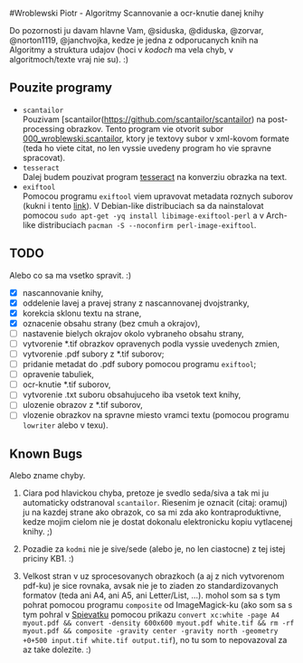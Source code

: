 #Wroblewski Piotr - Algoritmy
Scannovanie a ocr-knutie danej knihy

Do pozornosti ju davam hlavne Vam, @siduska, @diduska, @zorvar, @norton1119, @janchvojka, kedze je jedna z odporucanych knih na Algoritmy a struktura udajov (hoci v *kodoch* ma vela chyb, v algoritmoch/texte vraj nie su). :)

## Pouzite programy
- `scantailor`<br>
  Pouzivam [scantailor(https://github.com/scantailor/scantailor) na post-processing obrazkov. Tento program vie otvorit subor [000_wroblewski.scantailor](scantailor/000_wroblewski.scantailor), ktory je textovy subor v xml-kovom formate (teda ho viete citat, no len vyssie uvedeny program ho vie spravne spracovat).
- `tesseract`<br>
  Dalej budem pouzivat program [tesseract](https://code.google.com/p/tesseract-ocr/) na konverziu obrazka na text.
- `exiftool`<br>
  Pomocou programu `exiftool` viem upravovat metadata roznych suborov (kukni i tento [link](http://askubuntu.com/questions/27381/how-to-edit-pdf-metadata-from-command-line)). V Debian-like distribuciach sa da nainstalovat pomocou `sudo apt-get -yq install libimage-exiftool-perl` a v Arch-like distribuciach `pacman -S --noconfirm perl-image-exiftool`.

## TODO

Alebo co sa ma vsetko spravit. :)

- [x] nascannovanie knihy,
- [x] oddelenie lavej a pravej strany z nascannovanej dvojstranky,
- [x] korekcia sklonu textu na strane,
- [x] oznacenie obsahu strany (bez cmuh a okrajov),
- [ ] nastavenie bielych okrajov okolo vybraneho obsahu strany,
- [ ] vytvorenie  *.tif obrazkov opravenych podla vyssie uvedenych zmien,
- [ ] vytvorenie .pdf subory z *.tif suborov;
- [ ] pridanie metadat do .pdf subory pomocou programu `exiftool`;
- [ ] opravenie tabuliek,
- [ ] ocr-knutie *.tif suborov,
- [ ] vytvorenie .txt suboru obsahujuceho iba vsetok text knihy,
- [ ] ulozenie obrazov z *.tif suborov,
- [ ] vlozenie obrazkov na spravne miesto vramci textu (pomocou programu `lowriter` alebo v texu).

## Known Bugs
Alebo zname chyby.

1. Ciara pod hlavickou chyba, pretoze je svedlo seda/siva a tak mi ju automaticky odstranoval `scantailor`. Riesenim je oznacit (citaj: oramuj) ju na kazdej strane ako obrazok, co sa mi zda ako kontraproduktivne, kedze mojim cielom nie je dostat dokonalu elektronicku kopiu vytlacenej knihy. ;)

2. Pozadie za `kodmi` nie je sive/sede (alebo je, no len ciastocne) z tej istej priciny KB1. :)

3. Velkost stran v uz sprocesovanych obrazkoch (a aj z nich vytvorenom pdf-ku) je sice rovnaka, avsak nie je to ziaden zo standardizovanych formatov (teda ani A4, ani A5, ani Letter/List, …). mohol som sa s tym pohrat pomocou programu `composite` od ImageMagick-ku (ako som sa s tym pohral v [Spievatku](https://github.com/tukusejssirs/eSpievatko/raw/master/spievatko_0.1.3.pdf) pomocou prikazu `convert xc:white -page A4 myout.pdf && convert -density 600x600 myout.pdf white.tif && rm -rf myout.pdf && composite -gravity center -gravity north -geometry +0+500 input.tif white.tif output.tif`), no tu som to nepovazoval za az take dolezite. :)
